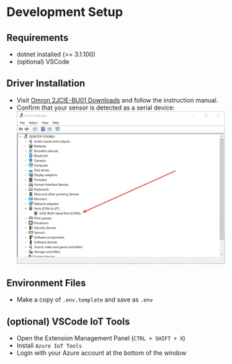 # Development Setup

## Requirements

* dotnet installed (>= 3.1.100)
* (optional) VSCode

## Driver Installation

* Visit [Omron 2JCIE-BU01 Downloads](https://www.components.omron.com/sensors/iot-sensors/enviorment-sensors/2jcie_bu01_usb-driver/download) and follow the instruction manual.
* Confirm that your sensor is detected as a serial device:
![serial device](../img/serial_device.png)

## Environment Files

* Make a copy of `.env.template` and save as `.env`

## (optional) VSCode IoT Tools

* Open the Extension Management Panel (`CTRL + SHIFT + X`)
* Install `Azure IoT Tools`
* Login with your Azure account at the bottom of the window
